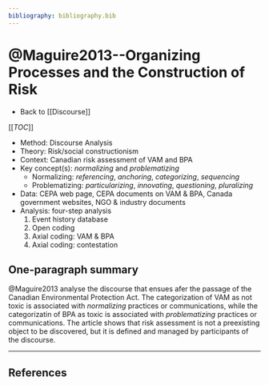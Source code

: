 ```yaml
---
bibliography: bibliography.bib
---
```


# @Maguire2013--Organizing Processes and the Construction of Risk

* Back to [[Discourse]]

[[_TOC_]]

* Method: Discourse Analysis
* Theory: Risk/social constructionism
* Context: Canadian risk assessment of VAM and BPA
* Key concept(s): _normalizing_ and _problematizing_
    * Normalizing: _referencing_, _anchoring_, _categorizing_, _sequencing_
    * Problematizing: _particularizing_, _innovating_, _questioning_, _pluralizing_
* Data: CEPA web page, CEPA documents on VAM & BPA, Canada government websites, NGO & industry documents
* Analysis: four-step analysis
    1. Event history database
    2. Open coding
    3. Axial coding: VAM & BPA
    4. Axial coding: contestation

## One-paragraph summary

@Maguire2013 analyse the discourse that ensues afer the passage of the Canadian Environmental Protection Act. The categorization of VAM as not toxic is associated with _normalizing_ practices or communications, while the categorizatin of BPA as toxic is associated with _problematizing_ practices or communications. The article shows that risk assessment is not a preexisting object to be discovered, but it is defined and managed by participants of the discourse.

---

## References